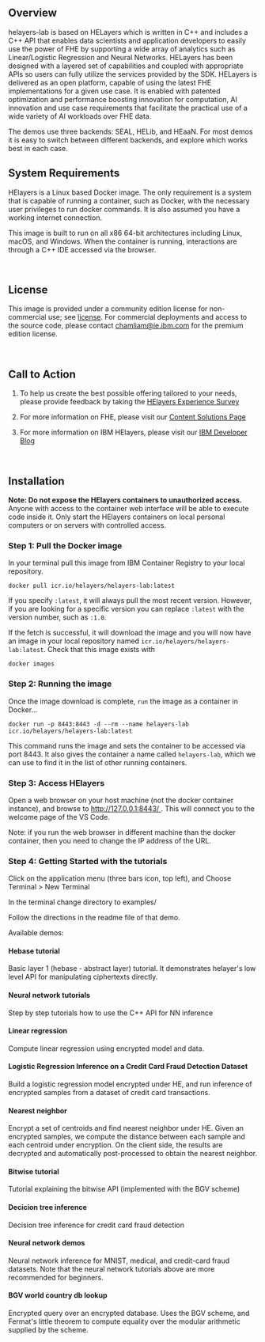 ## Overview

helayers-lab is based on HELayers which is written in C++ and includes a C++ API that enables data scientists and application developers to easily use the power of FHE by supporting a wide array of analytics such as Linear/Logistic Regression and Neural Networks. HELayers has been designed with a layered set of capabilities and coupled with appropriate APIs so users can fully utilize the services provided by the SDK. HELayers is delivered as an open platform, capable of using the latest FHE implementations for a given use case. It is enabled with patented optimization and performance boosting innovation for computation, AI innovation and use case requirements that facilitate the practical use of a wide variety of AI workloads over FHE data.

The demos use three backends: SEAL, HELib, and HEaaN. For most demos it is easy to switch between different backends, and explore which works best in each case.

## System Requirements

HElayers is a Linux based Docker image. The only requirement is a system that is capable of running a container, such as Docker, with the necessary user privileges to run docker commands. It is also assumed you have a working internet connection.

This image is built to run on all x86 64-bit architectures including Linux, macOS, and Windows.  When the container is running, interactions are through a C++ IDE accessed via the browser.


<br />


## License
This image is provided under a community edition license for non-commercial use; see [license](https://ibm.box.com/s/zfl6rt2p09811nyy8yow8t3mpsmkmsw6).
For commercial deployments and access to the source code, please contact [chamliam@ie.ibm.com](mailto:chamliam@ie.ibm.com) for the premium edition license.


<br />

## Call to Action
1. To help us create the best possible offering tailored to your needs, please provide feedback by taking the [HElayers Experience Survey](https://www.surveygizmo.com/s3/6494169/IBM-HElayers-SDK-Survey)


2. For more information on FHE, please visit our <a href="https://www.ibm.com/support/z-content-solutions/fully-homomorphic-encryption//" target=”_blank”>Content Solutions Page</a>


3. For more information on IBM HElayers, please visit our <a href="https://developer.ibm.com/blogs/secure-ai-workloads-using-fully-homomorphic-encrypted-data/" target=”_blank”>IBM Developer Blog</a>


<br />

## Installation

**Note: Do not expose the HElayers containers to unauthorized access.** Anyone with access to the container web interface will be able to execute code inside it. Only start the HElayers containers on local personal computers or on servers with controlled access.

### Step 1: Pull the Docker image
In your terminal pull this image from IBM Container Registry to your local repository.

    docker pull icr.io/helayers/helayers-lab:latest
    
If you specify `:latest`, it will always pull the most recent version.  However, if you are looking for a specific version you can replace `:latest` with the version number, such as `:1.0`.

If the fetch is successful, it will download the image and you will now have an image in your local repository named `icr.io/helayers/helayers-lab:latest`.  Check that this image exists with

    docker images
    

### Step 2: Running the image

Once the image download is complete, `run` the image as a container in Docker...  

    docker run -p 8443:8443 -d --rm --name helayers-lab icr.io/helayers/helayers-lab:latest
    
This command runs the image and sets the container to be accessed via port 8443.  It also gives the container a name called `helayers-lab`, which we can use to find it in the list of other running containers.

### Step 3: Access HElayers

Open a web browser on your host machine (not the docker container instance), and browse to [http://127.0.0.1:8443/ ](http://127.0.0.1:8443/ ).  This will connect you to the welcome page of the VS Code.  

Note: if you run the web browser in different machine than the docker container, then you need to change the IP address of the URL.

### Step 4: Getting Started with the tutorials

Click on the application menu (three bars icon, top left), and
Choose Terminal > New Terminal

In the terminal change directory to examples/<demoName>

Follow the directions in the readme file of that demo.

Available demos:

#### Hebase tutorial

Basic layer 1 (hebase - abstract layer) tutorial. It 
demonstrates helayer's low level API for manipulating ciphertexts directly.

#### Neural network tutorials

Step by step tutorials how to use the C++ API for NN inference

#### Linear regression

Compute linear regression using encrypted model and data.

#### Logistic Regression Inference on a Credit Card Fraud Detection Dataset

Build a logistic regression model encrypted under HE, and run inference of encrypted samples from a dataset of credit card transactions.

#### Nearest neighbor
Encrypt a set of centroids and find nearest neighbor under HE.
Given an encrypted samples, we compute the distance between each sample and each centroid under encryption. On the client side, the results are decrypted and automatically post-processed to obtain the nearest neighbor.

#### Bitwise tutorial

Tutorial explaining the bitwise API (implemented with the BGV scheme)

#### Decicion tree inference

Decision tree inference for credit card fraud detection

#### Neural network demos

Neural network inference for MNIST, medical, and credit-card fraud datasets.
Note that the neural network tutorials above are more recommended for beginners.

#### BGV world country db lookup

Encrypted query over an encrypted database.
Uses the BGV scheme, and Fermat's little theorem to compute equality over the modular arithmetic supplied by the scheme.
